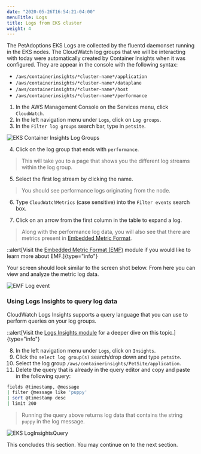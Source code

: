 ```yaml
---
date: "2020-05-26T16:54:21-04:00"
menuTitle: Logs
title: Logs from EKS cluster
weight: 4
---
```


The PetAdoptions EKS Logs are collected by the fluentd daemonset running in the EKS nodes. The CloudWatch log groups that we will be interacting with today were automatically created by Container Insights when it was configured. They are appear in the console with the following syntax:

- `/aws/containerinsights/*cluster-name*/application`
- `/aws/containerinsights/*cluster-name*/dataplane`
- `/aws/containerinsights/*cluster-name*/host`
- `/aws/containerinsights/*cluster-name*/performance`


1. In the AWS Management Console on the Services menu, click `CloudWatch`.
2. In the left navigation menu under `Logs`, click on `Log groups`.
3. In the `Filter log groups` search bar, type in `petsite`.

![EKS Container Insights Log Groups](/images/containerinsights/eks8.png?classes=shadow)

4. Click on the log group that ends with `performance`.

> This will take you to a page that shows you the different log streams within the log group.

5. Select the first log stream by clicking the name.

> You should see performance logs originating from the node.

6. Type `CloudWatchMetrics` (case sensitive) into the `Filter events` search box.

7. Click on an arrow from the first column in the table to expand a log.

> Along with the performance log data, you will also see that there are metrics present in [Embedded Metric Format](https://docs.aws.amazon.com/AmazonCloudWatch/latest/monitoring/CloudWatch_Embedded_Metric_Format_Specification.html). 

::alert[Visit the [Embedded Metric Format (EMF)](/emf) module if you would like to learn more about EMF.]{type="info"}

 Your screen should look similar to the screen shot below. From here you can view and analyze the metric log data.

![EMF Log event](/images/containerinsights/eks9.png?classes=shadow)

### Using Logs Insights to query log data

CloudWatch Logs Insights supports a query language that you can use to perform queries on your log groups.

::alert[Visit the [Logs Insights module](/logsinsights) for a deeper dive on this topic.]{type="info"}

8. In the left navigation menu under `Logs`, click on `Insights`.
9. Click the `select log group(s)` search/drop down and type `petsite`.
10. Select the log group `/aws/containerinsights/PetSite/application`.
11. Delete the query that is already in the query editor and copy and paste in the following query: 

```bash
fields @timestamp, @message
| filter @message like 'puppy'
| sort @timestamp desc
| limit 200
```

> Running the query above returns log data that contains the string `puppy` in the log message.

![EKS LogInsightsQuery](/images/containerinsights/eks10.png?classes=shadow)

This concludes this section. You may continue on to the next section.
